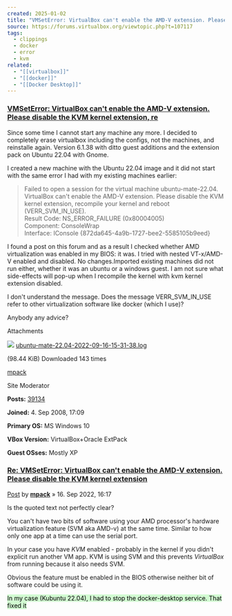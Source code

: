 ```yaml
---
created: 2025-01-02
title: "VMSetError: VirtualBox can't enable the AMD-V extension. Please disable the KVM kernel extension, re - virtualbox.org"
source: https://forums.virtualbox.org/viewtopic.php?t=107117
tags:
  - clippings
  - docker
  - error
  - kvm
related:
  - "[[virtualbox]]"
  - "[[docker]]"
  - "[[Docker Desktop]]"
---
```


### [VMSetError: VirtualBox can't enable the AMD-V extension. Please disable the KVM kernel extension, re](https://forums.virtualbox.org/viewtopic.php?p=524088#p524088)

Since some time I cannot start any machine any more. I decided to completely erase virtualbox including the configs, not the machines, and reinstalle again. Version 6.1.38 with ditto guest additions and the extension pack on Ubuntu 22.04 with Gnome.

I created a new machine with the Ubuntu 22.04 image and it did not start with the same error I had with my existing machines earlier:

> Failed to open a session for the virtual machine ubuntu-mate-22.04.  
> VirtualBox can't enable the AMD-V extension. Please disable the KVM kernel extension, recompile your kernel and reboot (VERR\_SVM\_IN\_USE).  
> Result Code: NS\_ERROR\_FAILURE (0x80004005)  
> Component: ConsoleWrap  
> Interface: IConsole {872da645-4a9b-1727-bee2-5585105b9eed}

I found a post on this forum and as a result I checked whether AMD virtualization was enabled in my BIOS: it was. I tried with nested VT-x/AMD-V enabled and disabled. No changes.Imported existing machines did not run either, whether it was an ubuntu or a windows guest. I am not sure what side-effects will pop-up when I recompile the kernel with kvm kernel extension disabled.

I don't understand the message. Does the message VERR\_SVM\_IN\_USE refer to other virtualization software like docker (which I use)?

Anybody any advice?

Attachments

![](https://forums.virtualbox.org/images/upload_icons/txt.gif) [ubuntu-mate-22.04-2022-09-16-15-31-38.log](https://forums.virtualbox.org/download/file.php?id=47685)

(98.44 KiB) Downloaded 143 times

[mpack](https://forums.virtualbox.org/memberlist.php?mode=viewprofile&u=17541)

Site Moderator

**Posts:** [39134](https://forums.virtualbox.org/search.php?author_id=17541&sr=posts)

**Joined:** 4. Sep 2008, 17:09

**Primary OS:** MS Windows 10

**VBox Version:** VirtualBox+Oracle ExtPack

**Guest OSses:** Mostly XP

### [Re: VMSetError: VirtualBox can't enable the AMD-V extension. Please disable the KVM kernel extension](https://forums.virtualbox.org/viewtopic.php?p=524089#p524089)

[Post](https://forums.virtualbox.org/viewtopic.php?p=524089#p524089 "Post") by **[mpack](https://forums.virtualbox.org/memberlist.php?mode=viewprofile&u=17541)** » 16\. Sep 2022, 16:17

Is the quoted text not perfectly clear?

You can't have two bits of software using your AMD processor's hardware virtualization feature (SVM aka AMD-v) at the same time. Similar to how only one app at a time can use the serial port.

In your case you have *KVM* enabled - probably in the kernel if you didn't explicit run another VM app. KVM is using SVM and this prevents *VirtualBox* from running because it also needs SVM.

Obvious the feature must be enabled in the BIOS otherwise neither bit of software could be using it.


<mark style="background: #BBFABBA6;">In my case (Kubuntu 22.04), I had to stop the docker-desktop service. That fixed it</mark>
